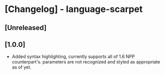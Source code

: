 # [Changelog] - language-scarpet

## [Unreleased]

## [1.0.0]
* Added syntax highlighting, currently supports all of 1.6 NPP counterpart's. parameters are not recognized and styled as appropriate as of yet.